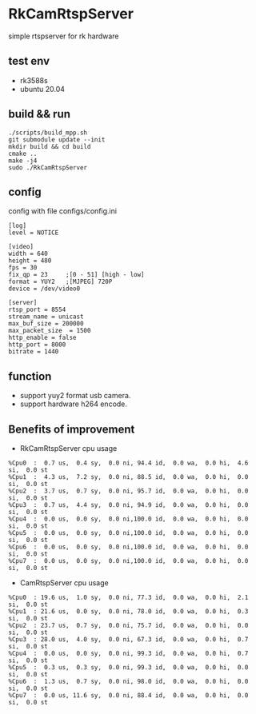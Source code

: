 # RkCamRtspServer
simple rtspserver for rk hardware

## test env
- rk3588s
- ubuntu 20.04

## build && run
```
./scripts/build_mpp.sh
git submodule update --init
mkdir build && cd build
cmake ..
make -j4
sudo ./RkCamRtspServer
```

## config
config with file configs/config.ini
```
[log]
level = NOTICE

[video]
width = 640
height = 480
fps = 30
fix_qp = 23     ;[0 - 51] [high - low]
format = YUY2   ;[MJPEG] 720P
device = /dev/video0

[server]
rtsp_port = 8554
stream_name = unicast
max_buf_size = 200000
max_packet_size  = 1500
http_enable = false
http_port = 8000
bitrate = 1440
```

## function
- support yuy2 format usb camera.
- support hardware h264 encode.

## Benefits of improvement
- RkCamRtspServer cpu usage
```
%Cpu0  :  0.7 us,  0.4 sy,  0.0 ni, 94.4 id,  0.0 wa,  0.0 hi,  4.6 si,  0.0 st
%Cpu1  :  4.3 us,  7.2 sy,  0.0 ni, 88.5 id,  0.0 wa,  0.0 hi,  0.0 si,  0.0 st
%Cpu2  :  3.7 us,  0.7 sy,  0.0 ni, 95.7 id,  0.0 wa,  0.0 hi,  0.0 si,  0.0 st
%Cpu3  :  0.7 us,  4.4 sy,  0.0 ni, 94.9 id,  0.0 wa,  0.0 hi,  0.0 si,  0.0 st
%Cpu4  :  0.0 us,  0.0 sy,  0.0 ni,100.0 id,  0.0 wa,  0.0 hi,  0.0 si,  0.0 st
%Cpu5  :  0.0 us,  0.0 sy,  0.0 ni,100.0 id,  0.0 wa,  0.0 hi,  0.0 si,  0.0 st
%Cpu6  :  0.0 us,  0.0 sy,  0.0 ni,100.0 id,  0.0 wa,  0.0 hi,  0.0 si,  0.0 st
%Cpu7  :  0.0 us,  0.0 sy,  0.0 ni,100.0 id,  0.0 wa,  0.0 hi,  0.0 si,  0.0 st
```


- CamRtspServer cpu usage
```
%Cpu0  : 19.6 us,  1.0 sy,  0.0 ni, 77.3 id,  0.0 wa,  0.0 hi,  2.1 si,  0.0 st
%Cpu1  : 21.6 us,  0.0 sy,  0.0 ni, 78.0 id,  0.0 wa,  0.0 hi,  0.3 si,  0.0 st
%Cpu2  : 23.7 us,  0.7 sy,  0.0 ni, 75.7 id,  0.0 wa,  0.0 hi,  0.0 si,  0.0 st
%Cpu3  : 28.0 us,  4.0 sy,  0.0 ni, 67.3 id,  0.0 wa,  0.0 hi,  0.7 si,  0.0 st
%Cpu4  :  0.0 us,  0.0 sy,  0.0 ni, 99.3 id,  0.0 wa,  0.0 hi,  0.7 si,  0.0 st
%Cpu5  :  0.3 us,  0.3 sy,  0.0 ni, 99.3 id,  0.0 wa,  0.0 hi,  0.0 si,  0.0 st
%Cpu6  :  1.3 us,  0.7 sy,  0.0 ni, 98.0 id,  0.0 wa,  0.0 hi,  0.0 si,  0.0 st
%Cpu7  :  0.0 us, 11.6 sy,  0.0 ni, 88.4 id,  0.0 wa,  0.0 hi,  0.0 si,  0.0 st
```
